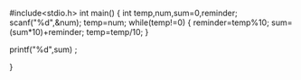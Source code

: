 #include<stdio.h>
int main()
{
 int temp,num,sum=0,reminder;
  scanf("%d",&num);
  temp=num;
  while(temp!=0)
   {
       reminder=temp%10;
       sum=(sum*10)+reminder;
       temp=temp/10;
    }

   printf("%d",sum) ;

}
